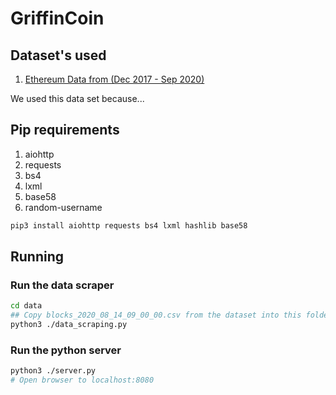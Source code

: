 # GriffinCoin

## Dataset's used
1. [Ethereum Data from (Dec 2017 - Sep 2020)](https://data.csiro.au/collections/collection/CIcsiro:46394)

We used this data set because...

## Pip requirements
1. aiohttp
2. requests
3. bs4
4. lxml
5. base58
6. random-username

```sh
pip3 install aiohttp requests bs4 lxml hashlib base58
```

## Running
### Run the data scraper
```sh
cd data
## Copy blocks_2020_08_14_09_00_00.csv from the dataset into this folder 
python3 ./data_scraping.py
```

### Run the python server
```sh
python3 ./server.py
# Open browser to localhost:8080
```